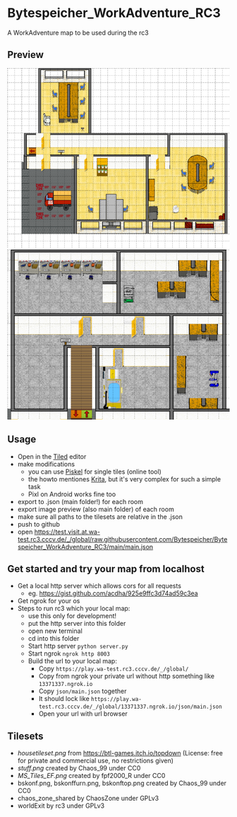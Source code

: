 # Bytespeicher_WorkAdventure_RC3
A WorkAdventure map to be used during the rc3 

## Preview
![Bytespeicher preview](https://github.com/Bytespeicher/Bytespeicher_WorkAdventure_RC3/blob/main/Bytespeicher.png?raw=true)
![Makerspace preview](https://github.com/Bytespeicher/Bytespeicher_WorkAdventure_RC3/blob/main/Makerspace.png?raw=true)


## Usage
- Open in the [Tiled](https://thorbjorn.itch.io/tiled) editor 
- make modifications
  - you can use [Piskel](https://www.piskelapp.com/) for single tiles (online tool)
  - the howto mentiones [Krita](https://krita.org/en/), but it's very complex for such a simple task
  - Pixl on Android works fine too
- export to .json (main folder!) for each room
- export image preview (also main folder) of each room
- make sure all paths to the tilesets are relative in the .json
- push to github
- open https://test.visit.at.wa-test.rc3.cccv.de/_/global/raw.githubusercontent.com/Bytespeicher/Bytespeicher_WorkAdventure_RC3/main/main.json

## Get started and try your map from localhost
- Get a local http server which allows cors for all requests
  - eg. https://gist.github.com/acdha/925e9ffc3d74ad59c3ea
- Get ngrok for your os
- Steps to run rc3 which your local map:
  - use this only for development!
  - put the http server into this folder
  - open new terminal
  - cd into this folder
  - Start http server `python server.py`
  - Start ngrok `ngrok http 8003`
  - Build the url to your local map:
    - Copy `https://play.wa-test.rc3.cccv.de/_/global/`
    - Copy from ngrok your private url without http something like `13371337.ngrok.io`
    - Copy `json/main.json` together
    - It should lock like `https://play.wa-test.rc3.cccv.de/_/global/13371337.ngrok.io/json/main.json`
    - Open your url with url browser
    
## Tilesets
- *housetileset.png* from https://btl-games.itch.io/topdown (License: free for private and commercial use, no restrictions given)
- *stuff.png* created by Chaos_99 under CC0
- *MS_Tiles_EF.png* created by fpf2000_R under CC0
- bskonf.png, bskonffurn.png, bskonftop.png created by Chaos_99 under CC0
- chaos_zone_shared by ChaosZone under GPLv3
- worldExit by rc3 under GPLv3





